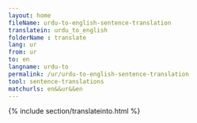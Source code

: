 ```yaml
---
layout: home
fileName: urdu-to-english-sentence-translation
translatein: urdu_to_english
folderName : translate
lang: ur
from: ur
to: en
langname: urdu-to
permalink: /ur/urdu-to-english-sentence-translation
tool: sentence-translations
matchurls: en&&ur&&en
---
```

{% include section/translateinto.html %}
